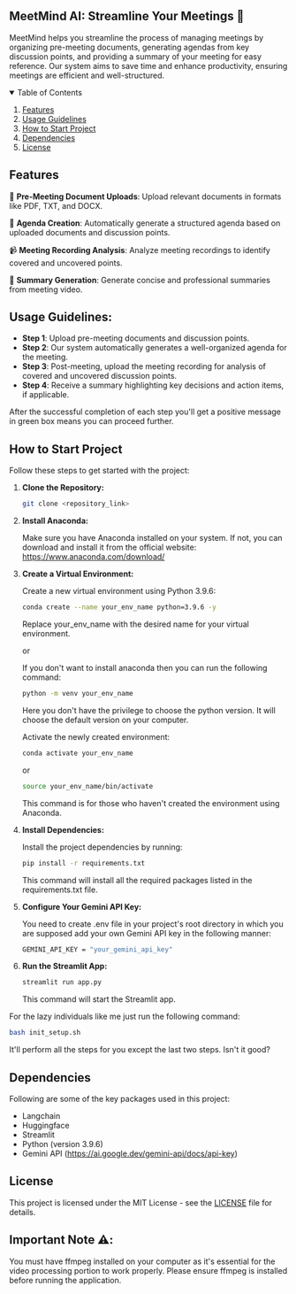 ## MeetMind AI: Streamline Your Meetings 📝

MeetMind helps you streamline the process of managing meetings by organizing pre-meeting documents, generating agendas from key discussion points, and providing a summary of your meeting for easy reference. 
Our system aims to save time and enhance productivity, ensuring meetings are efficient and well-structured.

<details open="open">
  <summary>Table of Contents</summary>
  <ol>
    <li>
      <a href="#Features">Features</a>
    </li>
    <li>
      <a href="#Usage-Guidelines">Usage Guidelines</a>
    </li>
    <li>
	    <a href = "#How-to-Start-Project">How to Start Project</a>
    </li>
    <li>
      <a href="#Dependencies">Dependencies</a>
    </li>
    <li>
	    <a href = "#License">License</a>
    </li>
  </ol>
</details>

## Features
📂 **Pre-Meeting Document Uploads**: Upload relevant documents in formats like PDF, TXT, and DOCX.

📝 **Agenda Creation**: Automatically generate a structured agenda based on uploaded documents and discussion points.

📹 **Meeting Recording Analysis**: Analyze meeting recordings to identify covered and uncovered points.

📄 **Summary Generation**: Generate concise and professional summaries from meeting video.

## Usage Guidelines:
- **Step 1**: Upload pre-meeting documents and discussion points.
- **Step 2**: Our system automatically generates a well-organized agenda for the meeting.
- **Step 3**: Post-meeting, upload the meeting recording for analysis of covered and uncovered discussion points.
- **Step 4**: Receive a summary highlighting key decisions and action items, if applicable.

After the successful completion of each step you'll get a positive message in green box means you can proceed further.

## How to Start Project
Follow these steps to get started with the project:

1. **Clone the Repository:**
   ```bash
   git clone <repository_link>
   ```
2. **Install Anaconda:**
   
   Make sure you have Anaconda installed on your system. If not, you can download and install it from the official website: https://www.anaconda.com/download/
   
4. **Create a Virtual Environment:**
   
   Create a new virtual environment using Python 3.9.6:

   ```bash
   conda create --name your_env_name python=3.9.6 -y
   ```
   Replace your_env_name with the desired name for your virtual environment.

   or

   If you don't want to install anaconda then you can run the following command:
   
   ```bash
   python -m venv your_env_name
   ```
   Here you don't have the privilege to choose the python version. It will choose the default version on your computer.
   
   Activate the newly created environment:
   ```bash
   conda activate your_env_name
   ```

   or

   ```bash
   source your_env_name/bin/activate
   ```
   This command is for those who haven't created the environment using Anaconda.
5. **Install Dependencies:**
   
   Install the project dependencies by running:
   ```bash
   pip install -r requirements.txt
   ```
   This command will install all the required packages listed in the requirements.txt file.

6. **Configure Your Gemini API Key:**

   You need to create .env file in your project's root directory in which you are supposed add your own Gemini API key in the following manner:
   ```bash
   GEMINI_API_KEY = "your_gemini_api_key"
   ```

7. **Run the Streamlit App:**
   ```bash
   streamlit run app.py
   ```
   This command will start the Streamlit app.

For the lazy individuals like me just run the following command:
   ```bash
   bash init_setup.sh
   ```
It'll perform all the steps for you except the last two steps. Isn't it good?

## Dependencies
   Following are some of the key packages used in this project:

   - Langchain
   - Huggingface
   - Streamlit
   - Python (version 3.9.6)
   - Gemini API (https://ai.google.dev/gemini-api/docs/api-key)

## License
This project is licensed under the MIT License - see the [LICENSE](LICENSE) file for details.

## Important Note ⚠️:
You must have ffmpeg installed on your computer as it's essential for the video processing portion to work properly. Please ensure ffmpeg is installed before running the application.
